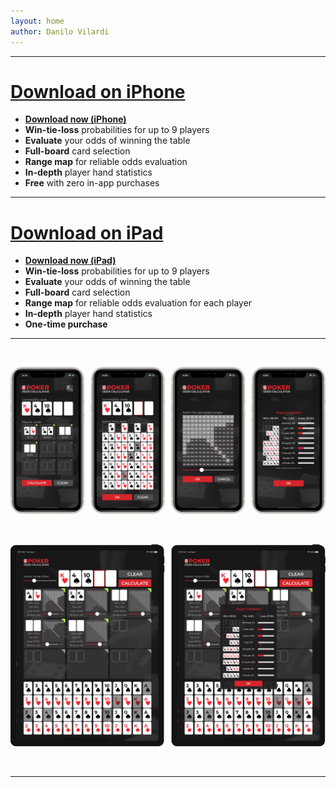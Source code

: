 ```yaml
---
layout: home
author: Danilo Vilardi
---
```


----

# [Download on iPhone](https://apps.apple.com/app/apple-store/id1524398420?pt=121864549&ct=ghp&mt=8)

* **[Download now (iPhone)](https://apps.apple.com/app/apple-store/id1524398420?pt=121864549&ct=GitHubPages&mt=8)**
* **Win-tie-loss** probabilities for up to 9 players
* **Evaluate** your odds of winning the table
* **Full-board** card selection
* **Range map** for reliable odds evaluation
* **In-depth** player hand statistics
* **Free** with zero in-app purchases

----

# [Download on iPad](https://apps.apple.com/app/apple-store/id1526255067?pt=121864549&ct=ghp&mt=8)

* **[Download now (iPad)](https://apps.apple.com/app/apple-store/id1526255067?pt=121864549&ct=ghp&mt=8)**
* **Win-tie-loss** probabilities for up to 9 players
* **Evaluate** your odds of winning the table
* **Full-board** card selection
* **Range map** for reliable odds evaluation for each player
* **In-depth** player hand statistics
* **One-time purchase**

----

<br>

![](/assets/HomePage/iPhoneAppScreens.png)

<br>

![](/assets/HomePage/iPadAppScreens.png)

<br>

----


